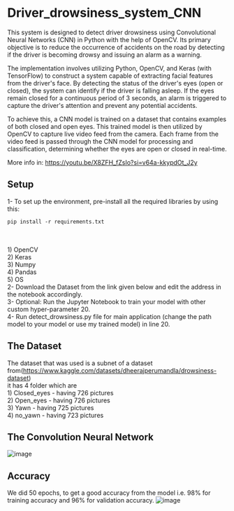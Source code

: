 # Driver_drowsiness_system_CNN

This system is designed to detect driver drowsiness using Convolutional Neural Networks (CNN) in Python with the help of OpenCV. Its primary objective is to reduce the occurrence of accidents on the road by detecting if the driver is becoming drowsy and issuing an alarm as a warning.

The implementation involves utilizing Python, OpenCV, and Keras (with TensorFlow) to construct a system capable of extracting facial features from the driver's face. By detecting the status of the driver's eyes (open or closed), the system can identify if the driver is falling asleep. If the eyes remain closed for a continuous period of 3 seconds, an alarm is triggered to capture the driver's attention and prevent any potential accidents.

To achieve this, a CNN model is trained on a dataset that contains examples of both closed and open eyes. This trained model is then utilized by OpenCV to capture live video feed from the camera. Each frame from the video feed is passed through the CNN model for processing and classification, determining whether the eyes are open or closed in real-time.

More info in: https://youtu.be/X8ZFH_fZsIo?si=v64a-kkypdOt_J2y

## Setup

1- To set up the environment, pre-install all the required libraries by using this:
```
pip install -r requirements.txt
```
<br />
<br />1) OpenCV<br /> 2) Keras<br /> 3) Numpy<br /> 4) Pandas<br /> 5) OS<br />
2- Download the Dataset from the link given below and edit the address in the notebook accordingly.<br />
3- Optional: Run the Jupyter Notebook to train your model with other custom hyper-parameter 20.<br />
4- Run detect_drowsiness.py file for main application (change the path model to your model or use my trained model) in line 20.<br />

## The Dataset

The dataset that was used is a subnet of a dataset from(https://www.kaggle.com/datasets/dheerajperumandla/drowsiness-dataset)<br />
it has 4 folder which are <br />1) Closed_eyes - having 726 pictures<br /> 2) Open_eyes - having 726 pictures<br /> 3) Yawn - having 725 pictures<br /> 4) no_yawn - having 723 pictures<br />

## The Convolution Neural Network

![image](https://github.com/nguyenquangtung/DL_Driver-drowsiness-detection/assets/59195029/9b89ad67-dfca-4f23-8b4b-b5058ed5075d)


## Accuracy

We did 50 epochs, to get a good accuracy from the model i.e. 98% for training accuracy and 96% for validation accuracy.
![image](https://github.com/nguyenquangtung/DL_Driver-drowsiness-detection/assets/59195029/07efe230-00e5-478a-b96a-9f63d2e91ceb)


<!-- 
## The Output
1. Open Eyes<br />
   ![Open_eyes](https://user-images.githubusercontent.com/16632408/159187179-b557ab8e-fb8c-4408-850b-417893014f8c.png)
2. Close Eyes<br />
   Here we detect wheater the eyes are closed and count the number of frames for which the eyes were closed (which is 10 frame) greater then that the Alarm will ring and the WARNING sign is displayed.
   ![Closed_eyes](https://user-images.githubusercontent.com/16632408/159187305-68cbdee3-8325-4216-85e3-7dbb66a429fb.png) -->
